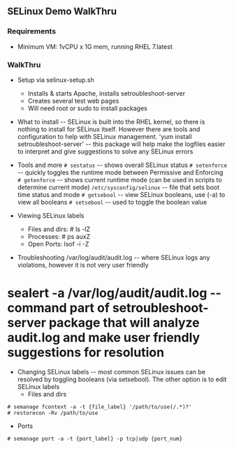 ## SELinux Demo WalkThru

### Requirements
* Minimum VM: 1vCPU x 1G mem, running RHEL 7.latest

### WalkThru
* Setup via selinux-setup.sh
  * Installs & starts Apache, installs setroubleshoot-server
  * Creates several test web pages
  * Will need root or sudo to install packages

* What to install -- SELinux is built into the RHEL kernel, so there is nothing to install for SELinux itself.  However there are tools and configuration to help with SELinux management.
'yum install setroubleshoot-server' -- this package will help make the logfiles easier to interpret and give suggestions to solve any SELinux errors

* Tools and more
```# sestatus``` -- shows overall SELinux status
```# setenforce``` -- quickly toggles the runtime mode between Permissive and Enforcing
```# getenforce``` -- shows current runtime mode (can be used in scripts to determine current mode)
```/etc/sysconfig/selinux``` -- file that sets boot time status and mode
```# getsebool``` -- view SELinux booleans, use (-a) to view all booleans
```# setsebool``` -- used to toggle the boolean value

* Viewing SELinux labels
  * Files and dirs: # ls -lZ
  * Processes: # ps auxZ
  * Open Ports: lsof -i -Z

* Troubleshooting
/var/log/audit/audit.log -- where SELinux logs any violations, however it is not very user friendly
# sealert -a /var/log/audit/audit.log -- command part of setroubleshoot-server package that will analyze audit.log and make user friendly suggestions for resolution

* Changing SELinux labels -- most common SELinux issues can be resolved by toggling booleans (via setsebool).  The other option is to edit SELinux labels
  * Files and dirs
```
# semanage fcontext -a -t {file_label} '/path/to/use(/.*)?'
# restorecon -Rv /path/to/use
```
  * Ports
```
# semanage port -a -t {port_label} -p tcp|udp {port_num}
```
